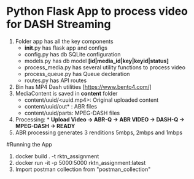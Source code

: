 # Python Flask App to process video for DASH Streaming


1. Folder app has all the key components
    * __init__.py has flask app and configs
    * config.py has db SQLite configuration
    * models.py has db model __[id|media_id|key|keyid|status]__
    * process_media.py has several utility functions to process video
    * process_queue.py has Queue decleration
    * routes.py has API routes
2. Bin has MP4 Dash utilities [https://www.bento4.com/]
3. MediaContent is saved in **content** folder
    * content/uuid/<uuid.mp4>: Original uploaded content
    * content/uuid/out* : ABR files
    * content/uuid/parts: MPEG-DASH files
4. Processing:
       * **Upload Video -> ABR-Q -> ABR VIDEO -> DASH-Q -> MPEG-DASH -> READY**
5. ABR processing generates 3 renditions 5mbps, 2mbps and 1mbps
   
#Running the App

1. docker build . -t rktn_assignment
2. docker run -it -p 5000:5000 rktn_assignment:latest
3. Import postman collection from "postman_collection"